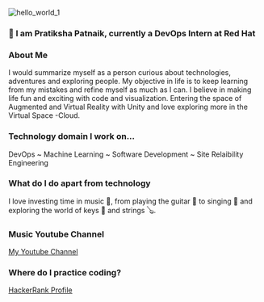![hello_world_1](https://user-images.githubusercontent.com/45872617/88958242-2eb3eb00-d26e-11ea-8d6d-f596120815ed.gif)

###  👋 I am Pratiksha Patnaik, currently a DevOps Intern at Red Hat

<!--
**Pratster95/Pratster95** is a ✨ _special_ ✨ repository because its `README.md` (this file) appears on your GitHub profile.

Here are some ideas to get you started:

- 🔭 I’m currently working on ...
- 🌱 I’m currently learning ...
- 👯 I’m looking to collaborate on ...
- 🤔 I’m looking for help with ...
- 💬 Ask me about ...
- 📫 How to reach me: ...
- 😄 Pronouns: ...
- ⚡ Fun fact: ...
-->
### About Me 
I would summarize myself as a person curious about technologies, adventures and exploring people. My objective in life is to keep learning from my mistakes and refine myself as much as I can. I believe in making life fun and exciting with code and visualization. Entering the space of Augmented and Virtual Reality with Unity and love exploring more in the Virtual Space -Cloud.

### Technology domain I work on...
DevOps   ~     Machine Learning    ~   Software Development  ~  Site Relaibility Engineering



### What do I do apart from technology

I love investing time in music 🎵, from playing the guitar 🎸 to singing 🎤 and exploring the world of keys 🎹 and strings 🪕.

### Music Youtube Channel
[My Youtube Channel](https://www.youtube.com/channel/UCLnThFMpe-cgisPVGL3zQ1A/videos?view_as=subscriber)


### Where do I practice coding?
[HackerRank Profile](https://www.hackerrank.com/p6401?hr_r=1)

